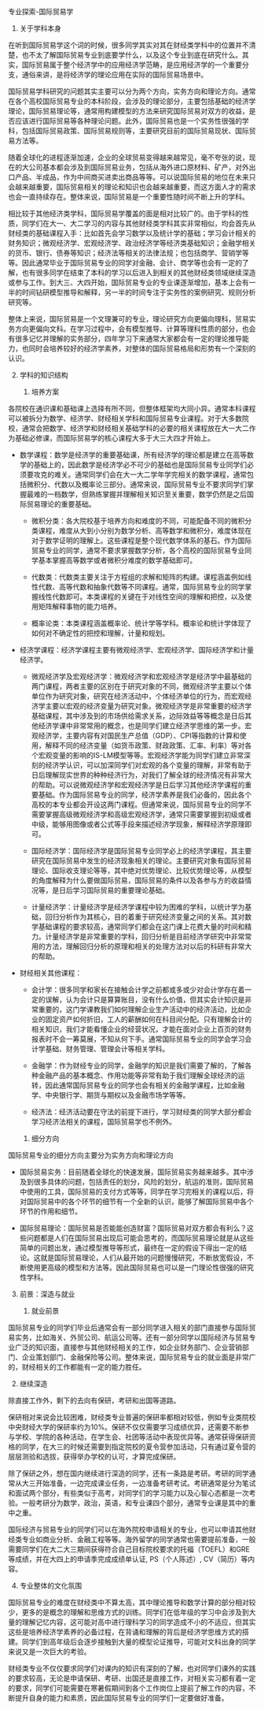 专业探索-国际贸易学

1.  关于学科本身

在听到国际贸易学这个词的时候，很多同学其实对其在财经类学科中的位置并不清楚，也不太了解国际贸易专业到底要学什么，以及这个专业到底在研究什么。其实，国际贸易属于整个经济学中的应用经济学范畴，是应用经济学的一个重要分支，通俗来讲，是将经济学的理论应用在实际的国际贸易场景中。

国际贸易学科研究的问题其实主要可以分为两个方向，实务方向和理论方向。通常在各个高校国际贸易专业的本科阶段，会涉及的理论部分，主要包括基础的经济学理论，国际贸易理论等，通常用构建模型的方法来研究国际贸易对双方的收益，是否应该进行国际贸易等各种理论问题。此外，国际贸易也是一个实务性很强的学科，包括国际贸易政策、国际贸易规则等，主要研究目前的国际贸易现状、国际贸易方法等。

随着全球化的进程逐渐加速，企业的全球贸易变得越来越常见，毫不夸张的说，现在的大公司基本都会涉及到国际贸易业务，包括从海外进口原材料、矿产，对外出口产品、半成品，作为中间商买进卖出商品等等。可以说国际贸易的地位在未来只会越来越重要，国际贸易相关的理论和知识也会越来越重要，而这方面人才的需求也会一直持续存在。整体来说，国际贸易是一个重要性随时间不断上升的学科。

相比较于其他经济类学科，国际贸易学覆盖的面是相对比较广的。由于学科的性质，同学们在大一、大二学习的内容与其他财经类学科其实非常相似，均会首先从财经类的基础课程入手：比如首先会学习数学以及统计学的基础；学习会计相关的财务知识；微观经济学、宏观经济学、政治经济学等经济类基础知识；金融学相关的货币、银行、债券等知识；经济法等相关的法律法规；也包括商学、营销学等等。因此通常毕业于国际贸易专业的同学对金融、会计、商学等也会有一定的了解，也有很多同学在结束了本科的学习以后进入到相关的其他财经类领域继续深造或参与工作。到大三、大四开始，国际贸易专业的专业课逐渐增加，基本上会有一半的时间钻研模型推导和解释，另一半的时间专注于实务性的案例研究、规则分析研究等。

整体上来说，国际贸易是一个文理兼可的专业，理论研究方向更偏向理科，贸易实务方向更偏向文科。在学习过程中，会有模型推导、计算等理科性质的部分，也会有很多记忆并理解的实务部分，四年学习下来通常大家都会有一定的理论推导能力，也同时会培养较好的经济学素养，对整体的国际贸易格局和形势有一个深刻的认识。

2.  学科的知识结构

    1.  培养方案

各院校在通识课和基础课上选择有所不同，但整体框架均大同小异。通常本科课程可以被拆分为数学、经济学、财经相关学科和国际贸易专业课程。对于大多数院校，通常会把数学、经济学和财经相关基础学科的必要的相关课程放在大一大二作为基础必修课，而国际贸易学的核心课程大多于大三大四才开始上。

-   数学课程：数学是经济学的重要基础课，所有经济学的理论都是建立在高等数学的基础上的，因此数学是经济学必不可少的基础也是国际贸易专业同学们必须要攻克的难关。通常同学们会在大一大二学年学完相关的数学课程，通常包括微积分、代数以及概率论三部分。通常来说，国际贸易专业不要求同学们掌握最难的一档数学，但熟练掌握并理解相关知识至关重要，数学仍然是之后国际贸易理论的重要基础。

    -   微积分类：各大院校基于培养方向和难度的不同，可能配备不同的微积分类课程，难度从大到小分别为数学分析、高等数学和微积分，难度体现在对于数学证明的理解上。这些课程是整个现代数学体系的基石。作为国际贸易专业的同学，通常不要求掌握数学分析，各个高校的国际贸易专业同学基本掌握高等数学或者微积分难度的数学基础即可。

    -   代数类：代数类主要关注于方程组的求解和矩阵的构建。课程涵盖例如线性代数、高等代数和抽象代数等不同课程。通常，国际贸易专业的同学掌握线性代数即可。本类课程的关键在于对线性空间的理解和把控，以及使用矩阵解释事物的能力培养。

    -   概率论类：本类课程涵盖概率论、统计学等学科。概率论和统计学体现了如何对不确定性的把控和理解，计量和规划。

-   经济学课程：经济学课程主要有微观经济学、宏观经济学、国际经济学和计量经济学。

    -   微观经济学及宏观经济学：微观经济学和宏观经济学是经济学中最基础的两门课程，两者主要的区别在于研究对象的不同，微观经济学主要以个体单位作为研究对象，研究在经济活动中，个体经济单位的行为，而宏观经济学主要以宏观的经济变量为研究对象。微观经济学是非常重要的经济学基础课程，其中涉及到的市场供给需求关系，边际效益等等概念是日后其他经济学课中非常常用的概念，也是同学们建立经济学思维的第一步。宏观经济学，主要内容有对国民生产总值（GDP）、CPI等指数的计算和使用，解释不同的经济变量（如货币政策、财政政策、汇率、利率）等对各个宏观变量的影响的IS-LM模型等等。宏观经济学能为同学们建立非常深刻的经济学认识，可以加深同学们对宏观的各个变量的理解，非常有助于日后理解现实世界的种种经济行为，对我们了解全球的经济情况有非常大的帮助。可以说微观经济学和宏观经济学是日后学习其他经济学课程的重要基础。作为国际贸易专业的同学，经济学素养是我们必备的，因此各个高校的本专业都会开设这两门课程。但通常来说，国际贸易专业的同学不需要掌握高级微观经济学和高级宏观经济学，通常只需要掌握到初级或者中级，能够用图像或者公式等手段来描述经济学现象，解释经济学原理即可。

    -   国际经济学：国际经济学是国际贸易专业同学必上的经济学课程，其主要研究在国际贸易中发生的经济现象相关的理论。主要研究对象有国际贸易理论、国际收支理论等等，其中绝对优势理论、比较优势理论等，从模型的角度解释为什么要做国际贸易，国际贸易的条件以及各参与方的收益情况等，是日后学习国际贸易的重要理论基础。

    -   计量经济学：计量经济学是经济学课程中较为困难的学科，以统计学为基础，回归分析作为其核心，目的着重于研究经济变量之间的关系。其对数学基础课程的要求较高，通常同学们都会在这门课上花费大量的时间和精力。计量经济学是非常重要的学科，回归分析是目前经济学研究中非常常用的方法，理解回归分析的原理和相关的处理方法对以后的科研有非常大的帮助。

-   财经相关其他课程：

    -   会计学：很多同学和家长在接触会计学之前都或多或少对会计学存在着一定的误解，认为会计只是算算账目，没有什么价值，但其实会计知识是非常重要的，这门学课教我们如何理解企业生产活动中的经济活动，比如企业的固定资产如何折旧，工人的薪酬如何在科目间分配。只有理解会计的相关知识，我们才能看懂企业的经营状况，才能在面对企业上百页的财务报表时不会一筹莫展，不知从何下手。通常国际贸易专业的同学会学习会计学基础、财务管理、管理会计等相关学科。

    -   金融学：作为财经专业的同学，金融学的知识是我们需要了解的，了解各种金融产品的基本概念、作用功能等非常有助于我们理解全球经济的运转，因此通常国际贸易专业的同学也会有相关的金融学课程，比如金融学、中央银行学、期货与期权以及金融市场学等等。

    -   经济法：经济活动要在守法的前提下进行，学习财经类的同学大部分都会学习经济法相关的课程，国际贸易学也不例外。

    1.  细分方向

国际贸易专业的细分方向主要分为实务方向和理论方向

-   国际贸易实务：目前随着全球化的快速发展，国际贸易实务越来越多。其中涉及到很多具体的问题，包括责任的划分，风险的划分，航运的准则，国际贸易中使用的工具，国际贸易的支付方式等等，同学在学习完相关的课程以后，将对国际贸易中的各个环节的细节有一个全新的认识，能够了解国际贸易中各个环节的作用和细节。

-   国际贸易理论：国际贸易是否能能创造财富？国际贸易对双方都会有利么？这些问题都是人们在国际贸易出现后可能会思考的，而国际贸易理论就是从这些简单的问题出发，通过模型推导等形式，最终在一定的假设下得出一定的结论。这就是国际贸易理论，人们从最开始的问题慢慢研究，不断放宽假设，不断使用更高级的模型和方法等。因此国际贸易也可以是一门理论性很强的研究性学科。

3.  前景：深造与就业

    1.  就业前景

国际贸易专业的同学们毕业后通常会有一部分同学进入相关的部门直接参与国际贸易实务，比如海关、外贸公司、航运公司等。还有一部分同学以国际经济与贸易专业广泛的知识面，直接参与其他财经相关的工作，如企业财务部门、企业营销部门、企业策划部门、金融保险等公司。整体来说，国际贸易专业的就业面是非常广的，财经相关的工作都能有一定的能力胜任。

2.  继续深造

除直接工作外，剩下的去向有保研，考研和出国等道路。

保研相对来说会比较困难，财经类专业普遍的保研率都相对较低，例如专业类院校中央财经大学的保研率约为10%。保研不仅仅需要学习成绩优异，还需要不断参与学校、学院的各种活动，在学生会、社团等活动中表现优异等。通常获得保研资格的同学，在大三的时候还需要到指定院校的夏令营参加活动，只有通过夏令营的层层测验和选拔，获得举办学校的认可，才算完成保研。

除了保研之外，想在国内继续进行深造的同学，还有一条路是考研。考研的同学通常从大三开始准备，一边完成课业任务，一边准备考研考试。考研通常是分为笔试和面试两个部分，有些类似于高考，对同学们的学习能力以及心智心态都是一次考验。一般考研分为数学，政治，英语，和专业课四个部分，通常专业课是其中的重中之重。

国际经济与贸易专业的同学们可以在海外院校申请相关的专业，也可以申请其他财经类专业如商业分析、金融工程等等。海外留学的同学通常也需要提前准备，一般需要同学们在大二大三期间获得符合自己目标院校要求的托福（TOEFL）和GRE等成绩，并在大四上的申请季完成成绩单认证,
PS（个人陈述）, CV（简历）等内容。

4.  专业整体的文化氛围

国际贸易专业的难度在财经类中不算太高，其中理论推导和数学计算的部分相对较少，更多的是概念的理解和思维方式的训练。同学们在低年级的学习中会涉及到大量的理解记忆内容，这可能对高中进行理科学习的同学造成不小的不适应，但其实这些是培养经济学素养的必备过程，在背诵和理解的背后是经济学思维方式的搭建。同学们到高年级后会逐步接触到大量的模型论证推导，可能对文科出身的同学来说又是一次巨大的考验。

财经类专业不仅仅要求同学们对课内的知识有深刻的了解，也对同学们课外的实践的要求较高，无论是申请保研、考研、出国还是直接工作，对相关实习都有着一定的要求，同学们可能需要在寒暑假期间到各个工作岗位上提前了解工作的内容，不断提升自身的能力和素质，因此国际贸易专业的同学们一定要做好准备。
